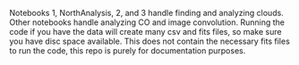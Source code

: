 Notebooks 1, NorthAnalysis, 2, and 3 handle finding and analyzing clouds. Other notebooks handle analyzing CO and image convolution. Running the code if you have the data will create many csv and fits files, so make sure you have disc space available. This does not contain the necessary fits files to run the code, this repo is purely for documentation purposes. 
